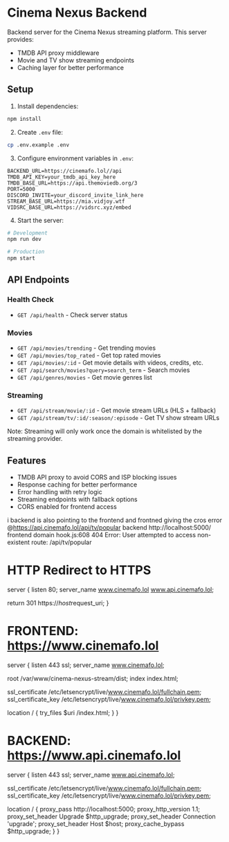 # Cinema Nexus Backend

Backend server for the Cinema Nexus streaming platform. This server provides:
- TMDB API proxy middleware
- Movie and TV show streaming endpoints
- Caching layer for better performance

## Setup

1. Install dependencies:
```bash
npm install
```

2. Create `.env` file:
```bash
cp .env.example .env
```

3. Configure environment variables in `.env`:
```
BACKEND_URL=https://cinemafo.lol//api
TMDB_API_KEY=your_tmdb_api_key_here
TMDB_BASE_URL=https://api.themoviedb.org/3
PORT=5000
DISCORD_INVITE=your_discord_invite_link_here
STREAM_BASE_URL=https://mia.vidjoy.wtf
VIDSRC_BASE_URL=https://vidsrc.xyz/embed
```

4. Start the server:
```bash
# Development
npm run dev

# Production
npm start
```

## API Endpoints

### Health Check
- `GET /api/health` - Check server status

### Movies
- `GET /api/movies/trending` - Get trending movies
- `GET /api/movies/top_rated` - Get top rated movies
- `GET /api/movies/:id` - Get movie details with videos, credits, etc.
- `GET /api/search/movies?query=search_term` - Search movies
- `GET /api/genres/movies` - Get movie genres list

### Streaming
- `GET /api/stream/movie/:id` - Get movie stream URLs (HLS + fallback)
- `GET /api/stream/tv/:id/:season/:episode` - Get TV show stream URLs

Note: Streaming will only work once the domain is whitelisted by the streaming provider.

## Features

- TMDB API proxy to avoid CORS and ISP blocking issues
- Response caching for better performance
- Error handling with retry logic
- Streaming endpoints with fallback options
- CORS enabled for frontend access 






















i backend is also pointing to the frontend  and frontned giving the cros error 
@https://api.cinemafo.lol/api/tv/popular backend http://localhost:5000/ frontend domain
hook.js:608 404 Error: User attempted to access non-existent route: /api/tv/popular
# HTTP Redirect to HTTPS
server {
  listen 80;
  server_name www.cinemafo.lol www.api.cinemafo.lol;

  return 301 https://$host$request_uri;
}

# FRONTEND: https://www.cinemafo.lol
server {
  listen 443 ssl;
  server_name www.cinemafo.lol;

  root /var/www/cinema-nexus-stream/dist;
  index index.html;

  ssl_certificate /etc/letsencrypt/live/www.cinemafo.lol/fullchain.pem;
  ssl_certificate_key /etc/letsencrypt/live/www.cinemafo.lol/privkey.pem;

  location / {
    try_files $uri /index.html;
  }
}

# BACKEND: https://www.api.cinemafo.lol
server {
  listen 443 ssl;
  server_name www.api.cinemafo.lol;

  ssl_certificate /etc/letsencrypt/live/www.cinemafo.lol/fullchain.pem;
  ssl_certificate_key /etc/letsencrypt/live/www.cinemafo.lol/privkey.pem;

  location / {
    proxy_pass http://localhost:5000;
    proxy_http_version 1.1;
    proxy_set_header Upgrade $http_upgrade;
    proxy_set_header Connection 'upgrade';
    proxy_set_header Host $host;
    proxy_cache_bypass $http_upgrade;
  }
}